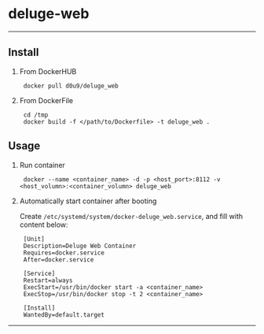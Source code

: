 # deluge-web

---

## Install

1. From DockerHUB

        docker pull d0u9/deluge_web

2. From DockerFile

        cd /tmp
        docker build -f </path/to/Dockerfile> -t deluge_web .

## Usage

1. Run container

        docker --name <container_name> -d -p <host_port>:8112 -v <host_volumn>:<container_volumn> deluge_web

2. Automatically start container after booting

    Create `/etc/systemd/system/docker-deluge_web.service`, and fill with content below:

        [Unit]
        Description=Deluge Web Container
        Requires=docker.service
        After=docker.service

        [Service]
        Restart=always
        ExecStart=/usr/bin/docker start -a <container_name>
        ExecStop=/usr/bin/docker stop -t 2 <container_name>

        [Install]
        WantedBy=default.target

---


